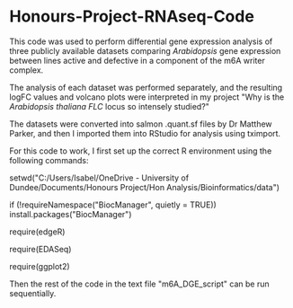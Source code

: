 # Honours-Project-RNAseq-Code
This code was used to perform differential gene expression analysis of three publicly available datasets comparing _Arabidopsis_ gene expression between lines active and defective in a component of the m6A writer complex.

The analysis of each dataset was performed separately, and the resulting logFC values and volcano plots were interpreted in my project "Why is the _Arabidopsis thaliana FLC_ locus so intensely studied?"

The datasets were converted into salmon .quant.sf files by Dr Matthew Parker, and then I imported them into RStudio for analysis using tximport.

For this code to work, I first set up the correct R environment using the following commands:

setwd("C:/Users/Isabel/OneDrive - University of Dundee/Documents/Honours Project/Hon Analysis/Bioinformatics/data")

if (!requireNamespace("BiocManager", quietly = TRUE))
  install.packages("BiocManager")

require(edgeR)

require(EDASeq)

require(ggplot2)

Then the rest of the code in the text file "m6A_DGE_script" can be run sequentially.
